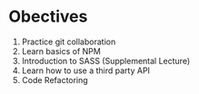 # Obectives
1. Practice git collaboration
2. Learn basics of NPM
3. Introduction to SASS (Supplemental Lecture)
4. Learn how to use a third party API
5. Code Refactoring
